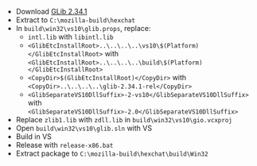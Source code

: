  * Download [GLib 2.34.1](http://ftp.acc.umu.se/pub/gnome/sources/glib/2.34/glib-2.34.1.tar.xz)
 * Extract to `C:\mozilla-build\hexchat`
 * In `build\win32\vs10\glib.props`, replace:
	* `intl.lib` with `libintl.lib`
	* `<GlibEtcInstallRoot>..\..\..\..\vs10\$(Platform)</GlibEtcInstallRoot>` with  
`<GlibEtcInstallRoot>..\..\..\..\build\$(Platform)</GlibEtcInstallRoot>`
	* `<CopyDir>$(GlibEtcInstallRoot)</CopyDir>` with  
`<CopyDir>..\..\..\..\glib-2.34.1-rel</CopyDir>`
	* `<GlibSeparateVS10DllSuffix>-2-vs10</GlibSeparateVS10DllSuffix>` with  
`<GlibSeparateVS10DllSuffix>-2.0</GlibSeparateVS10DllSuffix>`
 * Replace `zlib1.lib` with `zdll.lib` in `build\win32\vs10\gio.vcxproj`
 * Open `build\win32\vs10\glib.sln` with VS
 * Build in VS
 * Release with `release-x86.bat`
 * Extract package to `C:\mozilla-build\hexchat\build\Win32`
